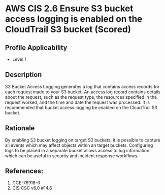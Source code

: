 # AWS CIS 2.6 Ensure S3 bucket access logging is enabled on the CloudTrail S3 bucket (Scored)

## Profile Applicability

- Level 1

## Description

S3 Bucket Access Logging generates a log that contains access records for each request made to your S3 bucket. An access log record contains details about the request, such as the request type, the resources specified in the request worked, and the time and date the request was processed. It is recommended that bucket access logging be enabled on the CloudTrail S3 bucket.

## Rationale

By enabling S3 bucket logging on target S3 buckets, it is possible to capture all events which may affect objects within an target buckets. Configuring logs to be placed in a separate bucket allows access to log information which can be useful in security and 
incident response workflows.

## References:

1. CCE-78918-0
2. CIS CSC v6.0 #14.6